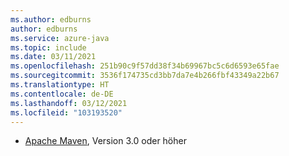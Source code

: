 ```yaml
---
ms.author: edburns
author: edburns
ms.service: azure-java
ms.topic: include
ms.date: 03/11/2021
ms.openlocfilehash: 251b90c9f57dd38f34b69967bc5c6d6593e65fae
ms.sourcegitcommit: 3536f174735cd3bb7da7e4b266fbf43349a22b67
ms.translationtype: HT
ms.contentlocale: de-DE
ms.lasthandoff: 03/12/2021
ms.locfileid: "103193520"
---
```

- [Apache Maven](http://maven.apache.org/), Version 3.0 oder höher
